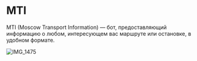 # MTI
MTI (Moscow Transport Information) — бот, предоставляющий информацию о любом, интересующем вас маршруте или остановке, в удобном формате.

![IMG_1475](https://github.com/user-attachments/assets/ec3c5ff5-fb80-4b3b-977b-a78267933319)
